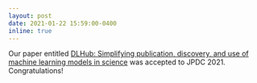 ```yaml
---
layout: post
date: 2021-01-22 15:59:00-0400
inline: true
---
```


Our paper entitled [DLHub: Simplifying publication, discovery, and use of machine learning models in science](https://www.sciencedirect.com/science/article/pii/S0743731520303464) was accepted to JPDC 2021. Congratulations!
